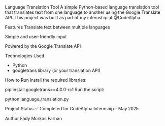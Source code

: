 Language Translation Tool
A simple Python-based language translation tool that translates text from one language to another using the Google Translate API.
This project was built as part of my internship at @CodeAlpha.

Features
Translate text between multiple languages

Simple and user-friendly input

Powered by the Google Translate API

Technologies Used

- Python
- googletrans library (or your translation API)

How to Run
Install the required libraries:

pip install googletrans==4.0.0-rc1
Run the script:

python language_translation.py

Project Status
✅ Completed for CodeAlpha Internship - May 2025.

Author
Fady Morkos Farhan